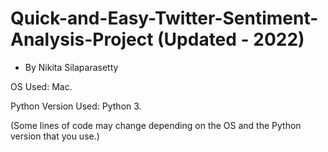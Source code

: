 # Quick-and-Easy-Twitter-Sentiment-Analysis-Project (Updated - 2022)
- By Nikita Silaparasetty

OS Used: Mac.

Python Version Used: Python 3.

(Some lines of code may change depending on the OS and the Python version that you use.)

